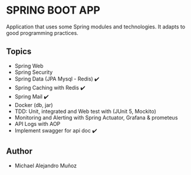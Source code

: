 # SPRING BOOT APP
Application that uses some Spring modules and technologies. It adapts to good programming practices.
## Topics
- Spring Web
- Spring Security
- Spring Data (JPA Mysql - Redis) :heavy_check_mark:
- Spring Caching with Redis :heavy_check_mark:
- Spring Mail :heavy_check_mark:
- Docker (db, jar)
- TDD: Unit, integrated and Web test with (JUnit 5, Mockito)
- Monitoring and Alerting with Spring Actuator, Grafana & prometeus 
- API Logs with AOP
- Implement swagger for api doc :heavy_check_mark:

## Author
- Michael Alejandro Muñoz